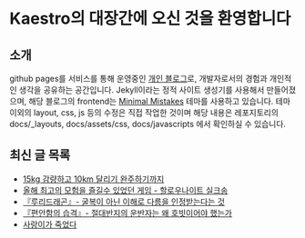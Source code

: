 # Kaestro의 대장간에 오신 것을 환영합니다

## 소개

github pages를 서비스를 통해 운영중인 [개인 블로그](https://kaestro.github.io)로, 개발자로서의 경험과 개인적인 생각을 공유하는 공간입니다. Jekyll이라는 정적 사이트 생성기를 사용해서 만들어졌으며, 해당 블로그의 frontend는 [Minimal Mistakes](https://mmistakes.github.io/minimal-mistakes/) 테마를 사용하고 있습니다. 테마 이외의 layout, css, js 등의 수정은 직접 작업한 것이며 해당 내용은 레포지토리의 docs/_layouts, docs/assets/css, docs/javascripts 에서 확인하실 수 있습니다.

## 최신 글 목록
<!-- BLOG-POST-LIST:START -->
- [15kg 감량하고 10km 달리기 완주하기까지](https://kaestro.github.io/%EC%8B%A0%EB%B3%80%EC%9E%A1%EA%B8%B0/2025/09/22/15kg-%EA%B0%90%EB%9F%89%ED%95%98%EA%B3%A0-10km-%EB%8B%AC%EB%A6%AC%EA%B8%B0-%EC%99%84%EC%A3%BC%ED%95%98%EA%B8%B0%EA%B9%8C%EC%A7%80.html)
- [올해 최고의 모험을 즐길수 있었던 게임 - 할로우나이트 실크송](https://kaestro.github.io/%EA%B2%8C%EC%9E%84%EC%9D%B4%EC%95%BC%EA%B8%B0/2025/09/21/%ED%95%A0%EB%A1%9C%EC%9A%B0-%EB%82%98%EC%9D%B4%ED%8A%B8-%EC%8B%A4%ED%81%AC%EC%86%A1-%EB%A6%AC%EB%B7%B0.html)
- [『루리드래곤』- 굴복이 아닌 이해로 다름을 인정받는다는 것](https://kaestro.github.io/%EC%84%9C%ED%8F%89/2025/08/16/%ED%8F%AD%EB%A0%A5%EA%B3%BC-%EA%B5%B4%EB%B3%B5%EC%9D%B4-%EC%95%84%EB%8B%8C-%EC%86%8C%ED%86%B5%EA%B3%BC-%EC%88%98%EC%9A%A9%EC%9C%BC%EB%A1%9C-%EB%8B%A4%EB%A6%84%EC%9D%84-%EC%9D%B4%ED%95%B4%ED%95%B4%EB%82%98%EA%B0%84%EB%8B%A4%EB%8A%94-%EA%B2%83-%EB%A3%A8%EB%A6%AC%EB%93%9C%EB%9E%98%EA%B3%A4.html)
- [『편안함의 습격』- 절대반지의 운반자는 왜 호빗이어야 했는가](https://kaestro.github.io/%EC%84%9C%ED%8F%89/2025/08/02/%ED%8E%B8%EC%95%88%ED%95%A8%EC%9D%98-%EC%8A%B5%EA%B2%A9-%EC%A0%88%EB%8C%80%EB%B0%98%EC%A7%80%EC%9D%98-%EC%9A%B4%EB%B0%98%EC%9E%90%EB%8A%94-%EC%99%9C-%ED%98%B8%EB%B9%97%EC%9D%B4%EC%96%B4%EC%95%BC%EB%A7%8C%ED%96%88%EB%8A%94%EA%B0%80.html)
- [사랑이가 죽었다](https://kaestro.github.io/%EC%8B%A0%EB%B3%80%EC%9E%A1%EA%B8%B0/2025/07/27/%EC%82%AC%EB%9E%91%EC%9D%B4%EA%B0%80-%EC%A3%BD%EC%97%88%EB%8B%A4.html)
<!-- BLOG-POST-LIST:END -->